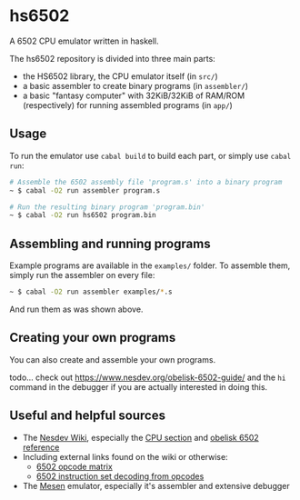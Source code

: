 # hs6502

A 6502 CPU emulator written in haskell.

The hs6502 repository is divided into three main parts:

- the HS6502 library, the CPU emulator itself (in `src/`)
- a basic assembler to create binary programs (in `assembler/`)
- a basic "fantasy computer" with 32KiB/32KiB of RAM/ROM (respectively) for running assembled programs (in `app/`)

## Usage

To run the emulator use `cabal build` to build each part, or simply use `cabal run`:

``` sh
# Assemble the 6502 assembly file 'program.s' into a binary program
~ $ cabal -O2 run assembler program.s

# Run the resulting binary program 'program.bin'
~ $ cabal -O2 run hs6502 program.bin
```

## Assembling and running programs

Example programs are available in the `examples/` folder. To assemble them, simply run the assembler on every file:

```sh
~ $ cabal -O2 run assembler examples/*.s
```

And run them as was shown above.

## Creating your own programs

You can also create and assemble your own programs.

todo... check out https://www.nesdev.org/obelisk-6502-guide/ and the `hi` command in the debugger if you are actually interested in doing this.


## Useful and helpful sources

- The [Nesdev Wiki](https://www.nesdev.org/wiki/Nesdev_Wiki), especially the [CPU section](https://www.nesdev.org/wiki/CPU) and [obelisk 6502 reference](https://www.nesdev.org/obelisk-6502-guide/)
- Including external links found on the wiki or otherwise:
    - [6502 opcode matrix](https://www.oxyron.de/html/opcodes02.html)
    - [6502 instruction set decoding from opcodes](https://llx.com/Neil/a2/opcodes.html#ins02)
- The [Mesen](https://www.github.com/SourMesen/Mesen2) emulator, especially it's assembler and extensive debugger
